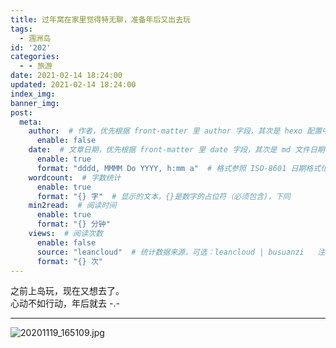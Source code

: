 ```yaml
---
title: 过年窝在家里觉得特无聊，准备年后又出去玩
tags:
  - 涠洲岛
id: '202'
categories:
  - - 旅游
date: 2021-02-14 18:24:00
updated: 2021-02-14 18:24:00
index_img: 
banner_img: 
post:
  meta:
    author:  # 作者，优先根据 front-matter 里 author 字段，其次是 hexo 配置中 author 值
      enable: false
    date:  # 文章日期，优先根据 front-matter 里 date 字段，其次是 md 文件日期
      enable: true
      format: "dddd, MMMM Do YYYY, h:mm a"  # 格式参照 ISO-8601 日期格式化
    wordcount:  # 字数统计
      enable: true
      format: "{} 字"  # 显示的文本，{}是数字的占位符（必须包含)，下同
    min2read:  # 阅读时间
      enable: true
      format: "{} 分钟"
    views:  # 阅读次数
      enable: false
      source: "leancloud"  # 统计数据来源，可选：leancloud | busuanzi   注意不蒜子会间歇抽风
      format: "{} 次"
---
```


之前上岛玩，现在又想去了。  
心动不如行动，年后就去 -.-

* * *

![20201119_165109.jpg](http://cdn.xxhat.xyz/gh/Contribuv/public/usr/uploads/2021/02/3261650281.jpg "20201119_165109.jpg")
